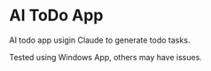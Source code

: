 # AI ToDo App

AI todo app usigin Claude to generate todo tasks.

Tested using Windows App, others may have issues.
